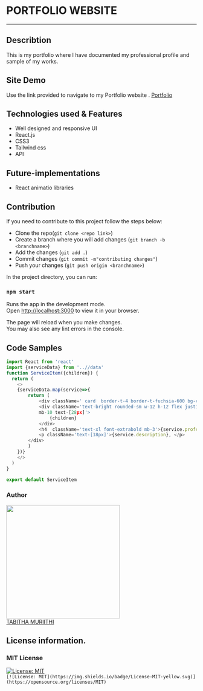 # PORTFOLIO WEBSITE
***

## Describtion
This is my portfolio where I have documented my professional profile and sample of my works.


## Site Demo
Use the link provided to navigate to my Portfolio website .
[Portfolio](https://tabitha-portfolio.netlify.app/)<br>

## Technologies used & Features
- Well designed and responsive UI
- React.js
- CSS3
- Tailwind css
- API

## Future-implementations 
- React animatio libraries

## Contribution
If you need to contribute to this project follow the steps below:<br>
- Clone the repo(`git clone <repo link>`)
- Create a branch where you will add changes (`git branch -b <branchname>`)
- Add the changes (`git add .`)
- Commit changes (`git commit -m"contributing changes"`)
- Push your changes (`git push origin <branchname>`)

In the project directory, you can run:
### `npm start`

Runs the app in the development mode.\
Open [http://localhost:3000](http://localhost:3000) to view it in your browser.

The page will reload when you make changes.\
You may also see any lint errors in the console.

## Code Samples

```JavaScript
import React from 'react'
import {serviceData} from '..//data'
function ServiceItem({children}) {
  return (
    <>
    {serviceData.map(service=>{
        return (
            <div className=' card  border-t-4 border-t-fuchsia-600 bg-cardColor p-6 rounded-xl'>
            <div className='text-bright rounded-sm w-12 h-12 flex justify-center items-center
            mb-10 text-[28px]'>
                {children}
            </div>
            <h4  className='text-xl font-extrabold mb-3'>{service.professional}</h4>
            <p className='text-[18px]'>{service.description}, </p>
        </div>
        )
    })}
    </>
  )
}

export default ServiceItem
```
### Author
[<img src="./assets/images/profile2.jpg" width="300px">](https://github.com/SheeTabz)<br>
[TABITHA MURIITHI](https://github.com/SheeTabz)

## License information.
### MIT License
[![License: MIT](https://img.shields.io/badge/License-MIT-yellow.svg)](https://opensource.org/licenses/MIT)  
`[![License: MIT](https://img.shields.io/badge/License-MIT-yellow.svg)](https://opensource.org/licenses/MIT)`


